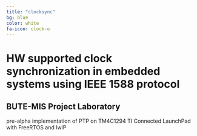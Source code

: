 ```yaml
---
title: "clocksync"
bg: blue
color: white
fa-icon: clock-o
---
```


# HW supported clock synchronization in embedded systems using IEEE 1588 protocol
## BUTE-MIS Project Laboratory
pre-alpha implementation of PTP on TM4C1294 TI Connected LaunchPad with FreeRTOS and lwIP
